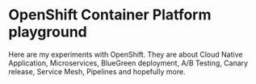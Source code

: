 # OpenShift Container Platform playground
Here are my experiments with OpenShift.
They are about Cloud Native Application, Microservices, BlueGreen deployment, A/B Testing, Canary release, Service Mesh, Pipelines and hopefully more.

